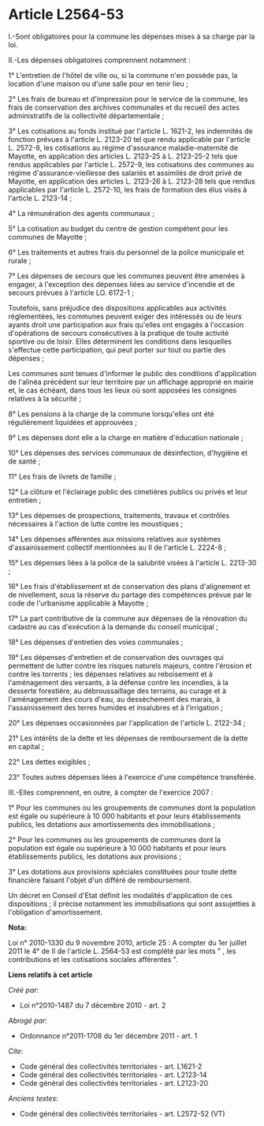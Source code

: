 # Article L2564-53

I.-Sont obligatoires pour la commune les dépenses mises à sa charge par la loi. 

II.-Les dépenses obligatoires comprennent notamment : 

1° L'entretien de l'hôtel de ville ou, si la commune n'en possède pas, la location d'une maison ou d'une salle pour en tenir
lieu ; 

2° Les frais de bureau et d'impression pour le service de la commune, les frais de conservation des archives communales et du
recueil des actes administratifs de la collectivité départementale ; 

3° Les cotisations au fonds institué par l'article L. 1621-2, les indemnités de fonction prévues à l'article L. 2123-20 tel
que rendu applicable par l'article L. 2572-8, les cotisations au régime d'assurance maladie-maternité de Mayotte, en
application des articles L. 2123-25 à L. 2123-25-2 tels que rendus applicables par l'article L. 2572-9, les cotisations des
communes au régime d'assurance-vieillesse des salariés et assimilés de droit privé de Mayotte, en application des articles L.
2123-26 à L. 2123-28 tels que rendus applicables par l'article L. 2572-10, les frais de formation des élus visés à l'article
L. 2123-14 ; 

4° La rémunération des agents communaux ; 

5° La cotisation au budget du centre de gestion compétent pour les communes de Mayotte ; 

6° Les traitements et autres frais du personnel de la police municipale et rurale ; 

7° Les dépenses de secours que les communes peuvent être amenées à engager, à l'exception des dépenses liées au service
d'incendie et de secours prévues à l'article LO. 6172-1 ; 

Toutefois, sans préjudice des dispositions applicables aux activités réglementées, les communes peuvent exiger des intéressés
ou de leurs ayants droit une participation aux frais qu'elles ont engagés à l'occasion d'opérations de secours consécutives à
la pratique de toute activité sportive ou de loisir. Elles déterminent les conditions dans lesquelles s'effectue cette
participation, qui peut porter sur tout ou partie des dépenses ; 

Les communes sont tenues d'informer le public des conditions d'application de l'alinéa précédent sur leur territoire par un
affichage approprié en mairie et, le cas échéant, dans tous les lieux où sont apposées les consignes relatives à la
sécurité ; 

8° Les pensions à la charge de la commune lorsqu'elles ont été régulièrement liquidées et approuvées ; 

9° Les dépenses dont elle a la charge en matière d'éducation nationale ; 

10° Les dépenses des services communaux de désinfection, d'hygiène et de santé ; 

11° Les frais de livrets de famille ; 

12° La clôture et l'éclairage public des cimetières publics ou privés et leur entretien ; 

13° Les dépenses de prospections, traitements, travaux et contrôles nécessaires à l'action de lutte contre les moustiques ; 

14° Les dépenses afférentes aux missions relatives aux systèmes d'assainissement collectif mentionnées au II de l'article L.
2224-8 ; 

15° Les dépenses liées à la police de la salubrité visées à l'article L. 2213-30 ; 

16° Les frais d'établissement et de conservation des plans d'alignement et de nivellement, sous la réserve du partage des
compétences prévue par le code de l'urbanisme applicable à Mayotte ; 

17° La part contributive de la commune aux dépenses de la rénovation du cadastre au cas d'exécution à la demande du conseil
municipal ; 

18° Les dépenses d'entretien des voies communales ; 

19° Les dépenses d'entretien et de conservation des ouvrages qui permettent de lutter contre les risques naturels majeurs,
contre l'érosion et contre les torrents ; les dépenses relatives au reboisement et à l'aménagement des versants, à la défense
contre les incendies, à la desserte forestière, au débroussaillage des terrains, au curage et à l'aménagement des cours
d'eau, au dessèchement des marais, à l'assainissement des terres humides et insalubres et à l'irrigation ; 

20° Les dépenses occasionnées par l'application de l'article L. 2122-34 ; 

21° Les intérêts de la dette et les dépenses de remboursement de la dette en capital ; 

22° Les dettes exigibles ; 

23° Toutes autres dépenses liées à l'exercice d'une compétence transférée. 

III.-Elles comprennent, en outre, à compter de l'exercice 2007 : 

1° Pour les communes ou les groupements de communes dont la population est égale ou supérieure à 10 000 habitants et pour
leurs établissements publics, les dotations aux amortissements des immobilisations ; 

2° Pour les communes ou les groupements de communes dont la population est égale ou supérieure à 10 000 habitants et pour
leurs établissements publics, les dotations aux provisions ; 

3° Les dotations aux provisions spéciales constituées pour toute dette financière faisant l'objet d'un différé de
remboursement. 

Un décret en Conseil d'Etat définit les modalités d'application de ces dispositions ; il précise notamment les
immobilisations qui sont assujetties à l'obligation d'amortissement.

**Nota:**

Loi n° 2010-1330 du 9 novembre 2010, article 25 : A compter du 1er juillet 2011 le 4° de II de l'article L. 2564-53 est
complété par les mots " , les contributions et les cotisations sociales afférentes ".

**Liens relatifs à cet article**

_Créé par_:

  - Loi n°2010-1487 du 7 décembre 2010 - art. 2

_Abrogé par_:

  - Ordonnance n°2011-1708 du 1er décembre 2011 - art. 1

_Cite_:

  - Code général des collectivités territoriales - art. L1621-2
  - Code général des collectivités territoriales - art. L2123-14
  - Code général des collectivités territoriales - art. L2123-20

_Anciens textes_:

  - Code général des collectivités territoriales - art. L2572-52 (VT)
